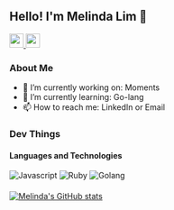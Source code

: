 ## Hello! I'm Melinda Lim 👋

<!-- Connect Badges -->
<p>
  <a href="https://www.linkedin.com/in/melinda-h-l-lim/">
    <img src="https://img.shields.io/badge/linkedin-%230077B5.svg?&style=for-the-badge&logo=linkedin&logoColor=white" height=25>
  </a>
  <a href=#>
    <img src="https://img.shields.io/badge/DEV.TO-%230A0A0A.svg?&style=for-the-badge&logo=dev-dot-to&logoColor=white" height=25>
  </a>
</p>

### About Me

- 🔭 I’m currently working on: Moments
- 🌱 I’m currently learning: Go-lang
- 📫 How to reach me: LinkedIn or Email

### Dev Things

#### Languages and Technologies

  <img alt="Javascript" src="https://img.shields.io/badge/Javascript%20-%23323330.svg?&style=for-the-badge&logo=javascript&logoColor=%23F7DF1E" />
  <img alt="Ruby" src="https://img.shields.io/badge/-Ruby-cc342d?style=for-the-badge&logo=ruby&logoColor=white" />
  <img alt="Golang" src="https://img.shields.io/badge/Go-%2300ADD8.svg?&style=for-the-badge&logo=go&logoColor=white" />

#### 

[![Melinda's GitHub stats](https://github-readme-stats.vercel.app/api?username=melinda-hl-lim&count_private=true&show_icons=true)](https://github.com/anuraghazra/github-readme-stats)
